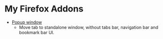 # My Firefox Addons

- [Popup window](https://addons.mozilla.org/pt-BR/firefox/addon/popup-window/?utm_content=addons-manager-reviews-link&utm_medium=firefox-browser&utm_source=firefox-browser)
  - Move tab to standalone window, without tabs bar, navigation bar and bookmark bar UI.
<!-- - a
  - b
  -->
